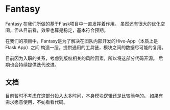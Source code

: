 Fantasy
========

Fantasy 在我们所做的基于Flask项目中一直发挥着作用。
虽然还有很大的优化空间，但从目前看，效果也算是稳定，基本符合预期。

在我们的项目中，Fantasy是为了解决在团队内部开发的Hive-App（本质上是Flask App）之间
构造一层。提供通用的工具链，模块之间的数据尽可能的复用。

目前因为入职的关系，考虑到版权相关的风险因素，所以将这部分代码开源。
后期也会持续提供迭代改进。



文档
----

目前暂时不考虑在这部分投入太多时间，本身模块逻辑还是比较简单的。
如果有需求愿意使用，不妨看看代码。

